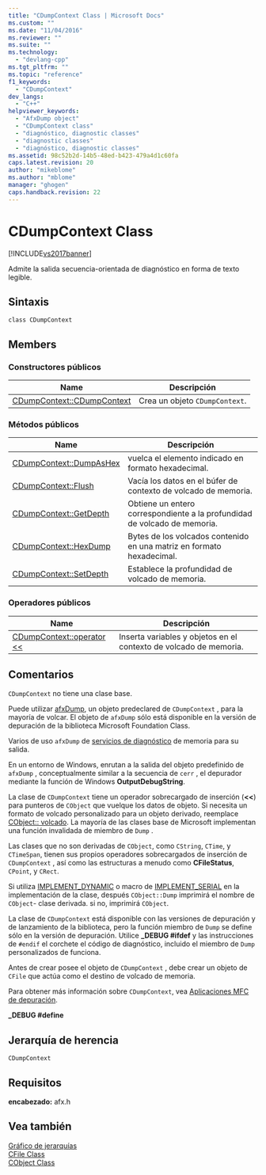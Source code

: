```yaml
---
title: "CDumpContext Class | Microsoft Docs"
ms.custom: ""
ms.date: "11/04/2016"
ms.reviewer: ""
ms.suite: ""
ms.technology: 
  - "devlang-cpp"
ms.tgt_pltfrm: ""
ms.topic: "reference"
f1_keywords: 
  - "CDumpContext"
dev_langs: 
  - "C++"
helpviewer_keywords: 
  - "AfxDump object"
  - "CDumpContext class"
  - "diagnóstico, diagnostic classes"
  - "diagnostic classes"
  - "diagnóstico, diagnostic classes"
ms.assetid: 98c52b2d-14b5-48ed-b423-479a4d1c60fa
caps.latest.revision: 20
author: "mikeblome"
ms.author: "mblome"
manager: "ghogen"
caps.handback.revision: 22
---
```

# CDumpContext Class
[!INCLUDE[vs2017banner](../../assembler/inline/includes/vs2017banner.md)]

Admite la salida secuencia\-orientada de diagnóstico en forma de texto legible.  
  
## Sintaxis  
  
```  
class CDumpContext  
```  
  
## Members  
  
### Constructores públicos  
  
|Name|Descripción|  
|----------|-----------------|  
|[CDumpContext::CDumpContext](../Topic/CDumpContext::CDumpContext.md)|Crea un objeto `CDumpContext`.|  
  
### Métodos públicos  
  
|Name|Descripción|  
|----------|-----------------|  
|[CDumpContext::DumpAsHex](../Topic/CDumpContext::DumpAsHex.md)|vuelca el elemento indicado en formato hexadecimal.|  
|[CDumpContext::Flush](../Topic/CDumpContext::Flush.md)|Vacía los datos en el búfer de contexto de volcado de memoria.|  
|[CDumpContext::GetDepth](../Topic/CDumpContext::GetDepth.md)|Obtiene un entero correspondiente a la profundidad de volcado de memoria.|  
|[CDumpContext::HexDump](../Topic/CDumpContext::HexDump.md)|Bytes de los volcados contenido en una matriz en formato hexadecimal.|  
|[CDumpContext::SetDepth](../Topic/CDumpContext::SetDepth.md)|Establece la profundidad de volcado de memoria.|  
  
### Operadores públicos  
  
|Name|Descripción|  
|----------|-----------------|  
|[CDumpContext::operator \<\<](../Topic/CDumpContext::operator%20%3C%3C.md)|Inserta variables y objetos en el contexto de volcado de memoria.|  
  
## Comentarios  
 `CDumpContext` no tiene una clase base.  
  
 Puede utilizar [afxDump](../Topic/afxDump%20\(CDumpContext%20in%20MFC\).md), un objeto predeclared de `CDumpContext` , para la mayoría de volcar.  El objeto de `afxDump` sólo está disponible en la versión de depuración de la biblioteca Microsoft Foundation Class.  
  
 Varios de uso `afxDump` de [servicios de diagnóstico](../../mfc/reference/diagnostic-services.md) de memoria para su salida.  
  
 En un entorno de Windows, enrutan a la salida del objeto predefinido de `afxDump` , conceptualmente similar a la secuencia de `cerr` , el depurador mediante la función de Windows **OutputDebugString**.  
  
 La clase de `CDumpContext` tiene un operador sobrecargado de inserción \(**\<\<**\) para punteros de `CObject` que vuelque los datos de objeto.  Si necesita un formato de volcado personalizado para un objeto derivado, reemplace [CObject:: volcado](../Topic/CObject::Dump.md).  La mayoría de las clases base de Microsoft implementan una función invalidada de miembro de `Dump` .  
  
 Las clases que no son derivadas de `CObject`, como `CString`, `CTime`, y `CTimeSpan`, tienen sus propios operadores sobrecargados de inserción de `CDumpContext` , así como las estructuras a menudo como **CFileStatus**, `CPoint`, y `CRect`.  
  
 Si utiliza [IMPLEMENT\_DYNAMIC](../Topic/IMPLEMENT_DYNAMIC.md) o macro de [IMPLEMENT\_SERIAL](../Topic/IMPLEMENT_SERIAL.md) en la implementación de la clase, después `CObject::Dump` imprimirá el nombre de `CObject`\- clase derivada.  si no, imprimirá `CObject`.  
  
 La clase de `CDumpContext` está disponible con las versiones de depuración y de lanzamiento de la biblioteca, pero la función miembro de `Dump` se define sólo en la versión de depuración.  Utilice **\_DEBUG \#ifdef** y las instrucciones de `#endif` el corchete el código de diagnóstico, incluido el miembro de `Dump` personalizados de funciona.  
  
 Antes de crear posee el objeto de `CDumpContext` , debe crear un objeto de `CFile` que actúa como el destino de volcado de memoria.  
  
 Para obtener más información sobre `CDumpContext`, vea [Aplicaciones MFC de depuración](../Topic/MFC%20Debugging%20Techniques.md).  
  
 **\_DEBUG \#define**  
  
## Jerarquía de herencia  
 `CDumpContext`  
  
## Requisitos  
 **encabezado:** afx.h  
  
## Vea también  
 [Gráfico de jerarquías](../../mfc/hierarchy-chart.md)   
 [CFile Class](../../mfc/reference/cfile-class.md)   
 [CObject Class](../../mfc/reference/cobject-class.md)